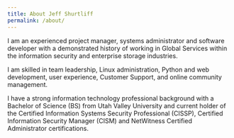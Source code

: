 ```yaml
---
title: About Jeff Shurtliff
permalink: /about/
---
```

I am an experienced project manager, systems administrator and software developer with a demonstrated 
history of working in Global Services within the information security and enterprise storage industries. 

I am skilled in team leadership, Linux administration, Python and web development, user experience, 
Customer Support, and online community management.

I have a strong information technology professional background with a Bachelor of Science (BS) from 
Utah Valley University and current holder of the Certified Information Systems Security Professional (CISSP), 
Certified Information Security Manager (CISM) and NetWitness Certified Administrator certifications.
